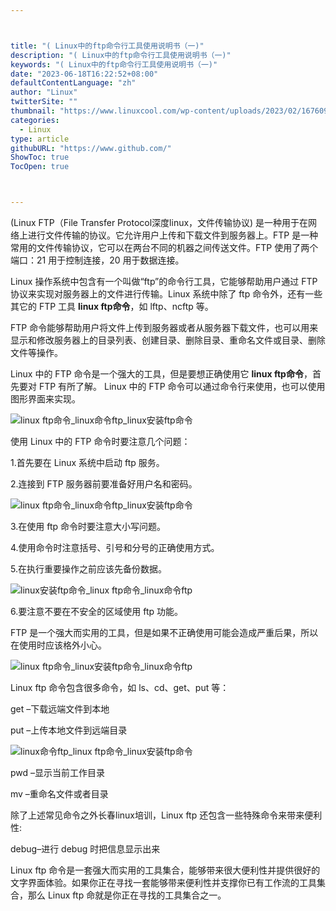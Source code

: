 ```yaml
---



title: "( Linux中的ftp命令行工具使用说明书（一)"
description: "( Linux中的ftp命令行工具使用说明书（一)"
keywords: "( Linux中的ftp命令行工具使用说明书（一)"
date: "2023-06-18T16:22:52+08:00"
defaultContentLanguage: "zh"
author: "Linux"
twitterSite: ""
thumbnail: "https://www.linuxcool.com/wp-content/uploads/2023/02/1676095539712_0.png"
categories:
  - Linux
type: article
githubURL: "https://www.github.com/"
ShowToc: true
TocOpen: true



---
```


(Linux FTP（File Transfer Protocol深度linux，文件传输协议) 是一种用于在网络上进行文件传输的协议。它允许用户上传和下载文件到服务器上。FTP 是一种常用的文件传输协议，它可以在两台不同的机器之间传送文件。FTP 使用了两个端口：21 用于控制连接，20 用于数据连接。

Linux 操作系统中包含有一个叫做“ftp”的命令行工具，它能够帮助用户通过 FTP 协议来实现对服务器上的文件进行传输。Linux 系统中除了 ftp 命令外，还有一些其它的 FTP 工具 **linux ftp命令**，如 lftp、ncftp 等。

FTP 命令能够帮助用户将文件上传到服务器或者从服务器下载文件，也可以用来显示和修改服务器上的目录列表、创建目录、删除目录、重命名文件或目录、删除文件等操作。

Linux 中的 FTP 命令是一个强大的工具，但是要想正确使用它 **linux ftp命令**，首先要对 FTP 有所了解。 Linux 中的 FTP 命令可以通过命令行来使用，也可以使用图形界面来实现。

![linux ftp命令_linux命令ftp_linux安装ftp命令](https://www.linuxcool.com/wp-content/uploads/2023/02/1676095539712_0.png)

使用 Linux 中的 FTP 命令时要注意几个问题：

1.首先要在 Linux 系统中启动 ftp 服务。

2.连接到 FTP 服务器前要准备好用户名和密码。

![linux ftp命令_linux命令ftp_linux安装ftp命令](https://www.linuxcool.com/wp-content/uploads/2023/02/1676095539712_1.png)

3.在使用 ftp 命令时要注意大小写问题。

4.使用命令时注意括号、引号和分号的正确使用方式。

5.在执行重要操作之前应该先备份数据。

![linux安装ftp命令_linux ftp命令_linux命令ftp](https://www.linuxcool.com/wp-content/uploads/2023/02/1676095539712_2.png)

6.要注意不要在不安全的区域使用 ftp 功能。

FTP 是一个强大而实用的工具，但是如果不正确使用可能会造成严重后果，所以在使用时应该格外小心。

![linux ftp命令_linux安装ftp命令_linux命令ftp](https://www.linuxcool.com/wp-content/uploads/2023/02/1676095539712_3.png)

Linux ftp 命令包含很多命令，如 ls、cd、get、put 等：

get –下载远端文件到本地

put –上传本地文件到远端目录

![linux命令ftp_linux ftp命令_linux安装ftp命令](https://www.linuxcool.com/wp-content/uploads/2023/02/1676095539712_4.png)

pwd –显示当前工作目录

mv –重命名文件或者目录

除了上述常见命令之外长春linux培训，Linux ftp 还包含一些特殊命令来带来便利性:

debug–进行 debug 时把信息显示出来

Linux ftp 命令是一套强大而实用的工具集合，能够带来很大便利性并提供很好的文字界面体验。如果你正在寻找一套能够带来便利性并支撑你已有工作流的工具集合，那么 Linux ftp 命就是你正在寻找的工具集合之一。